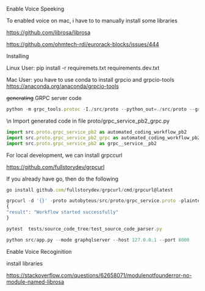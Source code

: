 Enable Voice Speeking

To enabled voice on mac, i have to to manually install some libraries

<https://github.com/librosa/librosa>

<https://github.com/ohmtech-rdi/eurorack-blocks/issues/444>


Installing

Linux User: pip install -r requiremets.txt requirements.dev.txt

Mac User: you have to use conda to install grpcio and grpcio-tools <https://anaconda.org/anaconda/grpcio-tools>



~~generating~~ GRPC server code


```javascript
python -m grpc_tools.protoc -I./src/proto --python_out=./src/proto --grpc_python_out=./src/proto ./src/proto/grpc_service.proto
```

 \n Import generated code in file proto/grpc_service_pb2_grpc.py

```javascript
import src.proto.grpc_service_pb2 as automated_coding_workflow_pb2
import src.proto.grpc_service_pb2_grpc as automated_coding_workflow_pb2_grpc
import src.proto.grpc_service_pb2 as grpc__service__pb2
```



For local development, we can install grpccurl

<https://github.com/fullstorydev/grpcurl>

If you already have go, then do the following

```javascript
go install github.com/fullstorydev/grpcurl/cmd/grpcurl@latest
```

```javascript
grpcurl -d '{}' -proto autobyteus/src/proto/grpc_service.proto -plaintext localhost:50051 automatedcodingworkflow.AutomatedCodingWorkflowService/StartWorkflow
{
"result": "Workflow started successfully"
}
```



```javascript
pytest  tests/source_code_tree/test_source_code_parser.py
```

```python
python src/app.py --mode graphqlserver --host 127.0.0.1 --port 8000
```


Enable Voice Recoginition

install libraries

<https://stackoverflow.com/questions/62658071/modulenotfounderror-no-module-named-librosa>